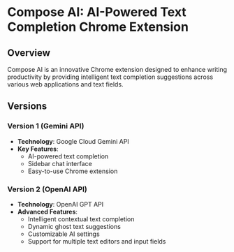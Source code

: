 # Compose AI: AI-Powered Text Completion Chrome Extension

## Overview

Compose AI is an innovative Chrome extension designed to enhance writing productivity by providing intelligent text completion suggestions across various web applications and text fields.

## Versions

### Version 1 (Gemini API)
- **Technology**: Google Cloud Gemini API
- **Key Features**:
  - AI-powered text completion
  - Sidebar chat interface
  - Easy-to-use Chrome extension

### Version 2 (OpenAI API)
- **Technology**: OpenAI GPT API
- **Advanced Features**:
  - Intelligent contextual text completion
  - Dynamic ghost text suggestions
  - Customizable AI settings
  - Support for multiple text editors and input fields
